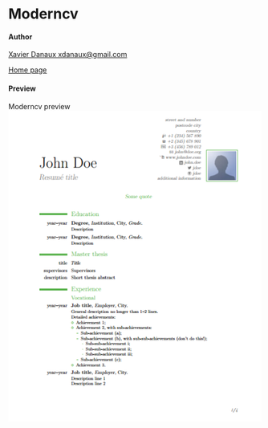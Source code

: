 # Moderncv

#### Author
[Xavier Danaux <xdanaux@gmail.com>](http://www.ctan.org/tex-archive/macros/latex/contrib/moderncv)  

[Home page](http://www.launch­pad.net/mod­erncv)

#### Preview
Moderncv preview
![screenshot](preview.png)